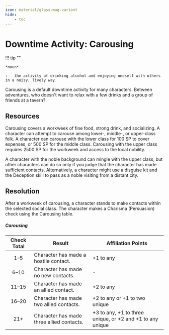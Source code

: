```yaml
---
icon: material/glass-mug-variant
hide:
    - toc
---
```


# Downtime Activity: Carousing

!!! tip ""

    *noun*

    :   the activity of drinking alcohol and enjoying oneself with others in a noisy, lively way.

Carousing is a default downtime activity for many characters. Between adventures, who doesn't want to relax with a few drinks and a group of friends at a tavern?

## Resources

Carousing covers a workweek of fine food, strong drink, and socializing. A character can attempt to carouse among lower-, middle-, or upper-class folk. A character can carouse with the lower class for 100 SP to cover expenses, or 500 SP for the middle class. Carousing with the upper class requires 2500 SP for the workweek and access to the local nobility.

A character with the noble background can mingle with the upper class, but other characters can do so only if you judge that the character has made sufficient contacts. Alternatively, a character might use a disguise kit and the Deception skill to pass as a noble visiting from a distant city.

## Resolution

After a workweek of carousing, a character stands to make contacts within the selected social class. The character makes a Charisma (Persuasion) check using the Carousing table.

##### Carousing

| Check Total | Result | Affiliation Points |
|:-:|---|---|
| 1–5 | Character has made a hostile contact. | +1 to any |
| 6–10 | Character has made no new contacts.| - |
| 11–15 | Character has made an allied contact.| +2 to any |
| 16–20	| Character has made two allied contacts.| +2 to any or +1 to two unique |
| 21+ | Character has made three allied contacts.| +3 to any, +1 to three unique, or +2 and +1 to any unique |

